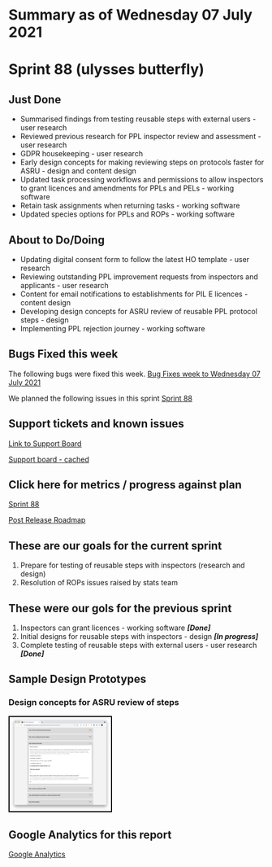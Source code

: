 # Summary as of Wednesday 07 July 2021 

# Sprint 88 (ulysses butterfly)

## Just Done
* Summarised findings from testing reusable steps with external users - user research 
* Reviewed previous research for PPL inspector review and assessment - user research
* GDPR housekeeping - user research
* Early design concepts for making reviewing steps on protocols faster for ASRU - design and content design
* Updated task processing workflows and permissions to allow inspectors to grant licences and amendments for PPLs and PELs - working software
* Retain task assignments when returning tasks - working software
* Updated species options for PPLs and ROPs - working software

## About to Do/Doing
* Updating digital consent form to follow the latest HO template - user research 
* Reviewing outstanding PPL improvement requests from inspectors and applicants - user research 
* Content for email notifications to establishments for PIL E licences - content design
* Developing design concepts for ASRU review of reusable PPL protocol steps - design
* Implementing PPL rejection journey - working software

## Bugs Fixed this week
The following bugs were fixed this week.
[Bug Fixes week to Wednesday 07 July 2021](graphs/bugs07072021.png)

We planned the following issues in this sprint 
[Sprint 88](graphs/sprint07072021.png)

## Support tickets and known issues
[Link to Support Board](https://collaboration.homeoffice.gov.uk/jira/secure/RapidBoard.jspa?rapidView=1717&selectedIssue=ASSB-253)

[Support board - cached](graphs/supportBoard07072021.png)

## Click here for metrics / progress against plan
[Sprint 88](graphs/progress07072021.png)

[Post Release Roadmap](graphs/roadmap07072021.png)


## These are our goals for the current sprint
1. Prepare for testing of reusable steps with inspectors (research and design) 
2. Resolution of ROPs issues raised by stats team

## These were our gols for the previous sprint 
1. Inspectors can grant licences - working software  ***[Done]***
2. Initial designs for reusable steps with inspectors - design ***[In progress]***
3. Complete testing of reusable steps with external users - user research ***[Done]***

## Sample Design Prototypes
### Design concepts for ASRU review of steps 
<a href="graphs/proto1_07072021.png"><img src="graphs/proto1_07072021.png" alt="HTML5 Icon" width="200" style="border:2px solid black"></a>
<br>


## Google Analytics for this report
[Google Analytics](graphs/GA07072021.png)


